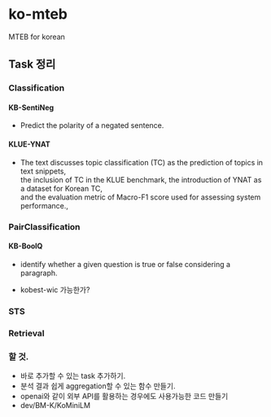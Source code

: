 # ko-mteb
MTEB for korean

## Task 정리
### Classification
#### KB-SentiNeg
*  Predict the polarity of a negated sentence.

#### KLUE-YNAT
* The text discusses topic classification (TC) as the prediction of topics in text snippets, \
    the inclusion of TC in the KLUE benchmark, the introduction of YNAT as a dataset for Korean TC, \
    and the evaluation metric of Macro-F1 score used for assessing system performance.,



### PairClassification
#### KB-BoolQ
* identify whether a given question is true or false considering a paragraph.

* kobest-wic 가능한가?

### STS
### Retrieval


### 할 것.
- 바로 추가할 수 있는 task 추가하기.
- 분석 결과 쉽게 aggregation할 수 있는 함수 만들기.
- openai와 같이 외부 API를 활용하는 경우에도 사용가능한 코드 만들기
- dev/BM-K/KoMiniLM